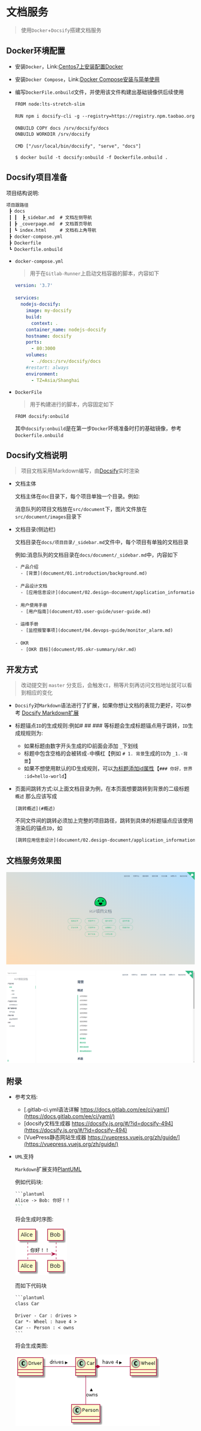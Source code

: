 # 文档服务

> 使用`Docker`+`Docsify`搭建文档服务

## Docker环境配置

- 安装`Docker`，Link:[Centos7上安装配置Docker](https://github.com/RobertoHuang/RGP-LEARNING/blob/master/Docker/01.Centos7%E4%B8%8A%E5%AE%89%E8%A3%85%E9%85%8D%E7%BD%AEDocker.md)

- 安装`Docker Compose`，Link:[Docker Compose安装与简单使用](https://github.com/RobertoHuang/RGP-LEARNING/blob/master/Docker/Docker%20Compose%E5%AE%89%E8%A3%85%E4%B8%8E%E7%AE%80%E5%8D%95%E4%BD%BF%E7%94%A8.md)

- 编写`DockerFile.onbuild`文件，并使用该文件构建出基础镜像供后续使用

  ```shell
  FROM node:lts-stretch-slim
  
  RUN npm i docsify-cli -g --registry=https://registry.npm.taobao.org
  
  ONBUILD COPY docs /srv/docsify/docs
  ONBUILD WORKDIR /srv/docsify
  
  CMD ["/usr/local/bin/docsify", "serve", "docs"]
  ```

  ```shell
  $ docker build -t docsify:onbuild -f Dockerfile.onbuild .
  ```

## Docsify项目准备

项目结构说明:

```reStructuredText
项目跟路径
 ┣ docs
 ┃ ┃  ┣_sidebar.md  # 文档左侧导航
 ┃ ┣ _coverpage.md  # 文档首页导航
 ┃ ┗ index.html     # 文档右上角导航
 ┣ docker-compose.yml
 ┣ Dockerfile
 ┗ Dockerfile.onbuild
```

- `docker-compose.yml`

  > 用于在`Gitlab-Runner`上启动文档容器的脚本，内容如下

  ```yml
  version: '3.7'
  
  services:
    nodejs-docsify:
      image: my-docsify
      build:
        context: .
      container_name: nodejs-docsify
      hostname: docsify
      ports:
        - 80:3000
      volumes:
        - ./docs:/srv/docsify/docs
      #restart: always
      environment:
        - TZ=Asia/Shanghai
  ```

- `DockerFile`

  > 用于构建进行的脚本，内容固定如下

  ```shell
  FROM docsify:onbuild
  ```

  其中`docsify:onbuild`是在第一步`Docker`环境准备时打的基础镜像，参考`Dockerfile.onbuild`

## Docsify文档说明

> 项目文档采用Markdown编写，由[Docsify](https://docsify.js.org/#/zh-cn/)实时渲染

- 文档主体

  文档主体在`doc`目录下，每个项目单独一个目录。例如:

  消息队列的项目文档放在`src/document`下，图片文件放在`src/document/images`目录下

- 文档目录(侧边栏)

  文档目录在`docs/项目目录/_sidebar.md`文件中，每个项目有单独的文档目录

  例如:消息队列的文档目录在`docs/document/_sidebar.md`中，内容如下

  ```reStructuredText
  - 产品介绍
    - [背景](document/01.introduction/background.md)
  
  - 产品设计文档
    - [应用信息设计](document/02.design-document/application_information_design.md)
  
  - 用户使用手册
    - [用户指南](document/03.user-guide/user-guide.md)
  
  - 运维手册
    - [监控报警事项](document/04.devops-guide/monitor_alarm.md)
  
  - OKR
    - [OKR 目标](document/05.okr-summary/okr.md)
  ```

## 开发方式

> 改动提交到 `master` 分支后，会触发`CI`，稍等片刻再访问文档地址就可以看到相应的变化

- `Docsify`对`Markdown`语法进行了扩展，如果你想让文档的表现力更好，可以参考 [Docsify Markdown扩展](https://docsify.js.org/#/zh-cn/helpers)

- 标题锚点`ID`的生成规则:例如# ## ### 等标题会生成标题锚点用于跳转，`ID`生成规规则为:

  - 如果标题由数字开头生成的ID前面会添加 `_`下划线
  - 标题中包含空格的会被转成`-`中横杠【例如 `# 1. 背景`生成的`ID`为 `_1.-背景`】
  - 如果不想使用默认的ID生成规则，可以[为标题添加id属性](https://docsify.js.org/#/zh-cn/helpers?id=设置标题的-id-属性)【`### 你好，世界 :id=hello-world`】

- 页面间跳转方式:以上面文档目录为例，在本页面想要跳转到背景的二级标题 `概述` 那么应该写成

  ```text
  [跳转概述](#概述)
  ```

  不同文件间的跳转必须加上完整的项目路径，跳转到具体的标题锚点应该使用渲染后的锚点`ID`，如

  ```reStructuredText
  [跳转应用信息设计](document/02.design-document/application_information_design.md)
  ```

## 文档服务效果图

![文档服务效果图1](https://raw.githubusercontent.com/RobertoHuang/RGP-LEARNING/master/Others/images/%E6%96%87%E6%A1%A3%E6%9C%8D%E5%8A%A1%E6%95%88%E6%9E%9C%E5%9B%BE1.png)

![文档服务效果图2](https://raw.githubusercontent.com/RobertoHuang/RGP-LEARNING/master/Others/images/%E6%96%87%E6%A1%A3%E6%9C%8D%E5%8A%A1%E6%95%88%E6%9E%9C%E5%9B%BE2.png)

## 附录

- 参考文档:
  - [.gitlab-ci.yml语法详解 https://docs.gitlab.com/ee/ci/yaml/](https://docs.gitlab.com/ee/ci/yaml/)
  - [docsify文档生成器 https://docsify.js.org/#/?id=docsify-494](https://docsify.js.org/#/?id=docsify-494)
  - [VuePress静态网站生成器 https://vuepress.vuejs.org/zh/guide/](https://vuepress.vuejs.org/zh/guide/)

- `UML`支持

  `Markdown`扩展支持[PlantUML](http://plantuml.com/zh/index)

  例如代码块:

  ```reStructuredText
  ​```plantuml
  Alice -> Bob: 你好！！
  ​```
  ```

  将会生成时序图:

  ![markdown-plantuml01.png](https://raw.githubusercontent.com/RobertoHuang/RGP-LEARNING/master/Others/images/markdown-plantuml01.png)

  而如下代码块

  ```text
  ​```plantuml
  class Car
    
  Driver - Car : drives >
  Car *- Wheel : have 4 >
  Car -- Person : < owns
  ​```
  ```

  将会生成类图:

  ![markdown-plantuml02.png](https://raw.githubusercontent.com/RobertoHuang/RGP-LEARNING/master/Others/images/markdown-plantuml02.png)